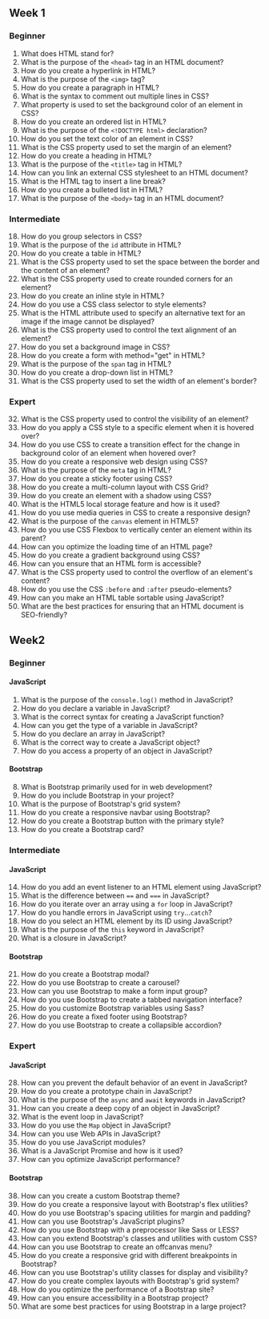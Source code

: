 ## Week 1

### Beginner

1. What does HTML stand for?
2. What is the purpose of the `<head>` tag in an HTML document?
3. How do you create a hyperlink in HTML?
4. What is the purpose of the `<img>` tag?
5. How do you create a paragraph in HTML?
6. What is the syntax to comment out multiple lines in CSS?
7. What property is used to set the background color of an element in CSS?
8. How do you create an ordered list in HTML?
9. What is the purpose of the `<!DOCTYPE html>` declaration?
10. How do you set the text color of an element in CSS?
11. What is the CSS property used to set the margin of an element?
12. How do you create a heading in HTML?
13. What is the purpose of the `<title>` tag in HTML?
14. How can you link an external CSS stylesheet to an HTML document?
15. What is the HTML tag to insert a line break?
16. How do you create a bulleted list in HTML?
17. What is the purpose of the `<body>` tag in an HTML document?

### Intermediate

18. How do you group selectors in CSS?
19. What is the purpose of the `id` attribute in HTML?
20. How do you create a table in HTML?
21. What is the CSS property used to set the space between the border and the content of an element?
22. What is the CSS property used to create rounded corners for an element?
23. How do you create an inline style in HTML?
24. How do you use a CSS class selector to style elements?
25. What is the HTML attribute used to specify an alternative text for an image if the image cannot be displayed?
26. What is the CSS property used to control the text alignment of an element?
27. How do you set a background image in CSS?
28. How do you create a form with method="get" in HTML?
29. What is the purpose of the `span` tag in HTML?
30. How do you create a drop-down list in HTML?
31. What is the CSS property used to set the width of an element's border?

### Expert

32. What is the CSS property used to control the visibility of an element?
33. How do you apply a CSS style to a specific element when it is hovered over?
34. How do you use CSS to create a transition effect for the change in background color of an element when hovered over?
35. How do you create a responsive web design using CSS?
36. What is the purpose of the `meta` tag in HTML?
37. How do you create a sticky footer using CSS?
38. How do you create a multi-column layout with CSS Grid?
39. How do you create an element with a shadow using CSS?
40. What is the HTML5 local storage feature and how is it used?
41. How do you use media queries in CSS to create a responsive design?
42. What is the purpose of the `canvas` element in HTML5?
43. How do you use CSS Flexbox to vertically center an element within its parent?
44. How can you optimize the loading time of an HTML page?
45. How do you create a gradient background using CSS?
46. How can you ensure that an HTML form is accessible?
47. What is the CSS property used to control the overflow of an element's content?
48. How do you use the CSS `:before` and `:after` pseudo-elements?
49. How can you make an HTML table sortable using JavaScript?
50. What are the best practices for ensuring that an HTML document is SEO-friendly?

## Week2

### Beginner

#### JavaScript

1. What is the purpose of the `console.log()` method in JavaScript?
2. How do you declare a variable in JavaScript?
3. What is the correct syntax for creating a JavaScript function?
4. How can you get the type of a variable in JavaScript?
5. How do you declare an array in JavaScript?
6. What is the correct way to create a JavaScript object?
7. How do you access a property of an object in JavaScript?

#### Bootstrap

8. What is Bootstrap primarily used for in web development?
9. How do you include Bootstrap in your project?
10. What is the purpose of Bootstrap's grid system?
11. How do you create a responsive navbar using Bootstrap?
12. How do you create a Bootstrap button with the primary style?
13. How do you create a Bootstrap card?

### Intermediate

#### JavaScript

14. How do you add an event listener to an HTML element using JavaScript?
15. What is the difference between `==` and `===` in JavaScript?
16. How do you iterate over an array using a `for` loop in JavaScript?
17. How do you handle errors in JavaScript using `try`...`catch`?
18. How do you select an HTML element by its ID using JavaScript?
19. What is the purpose of the `this` keyword in JavaScript?
20. What is a closure in JavaScript?

#### Bootstrap

21. How do you create a Bootstrap modal?
22. How do you use Bootstrap to create a carousel?
23. How can you use Bootstrap to make a form input group?
24. How do you use Bootstrap to create a tabbed navigation interface?
25. How do you customize Bootstrap variables using Sass?
26. How do you create a fixed footer using Bootstrap?
27. How do you use Bootstrap to create a collapsible accordion?

### Expert

#### JavaScript

28. How can you prevent the default behavior of an event in JavaScript?
29. How do you create a prototype chain in JavaScript?
30. What is the purpose of the `async` and `await` keywords in JavaScript?
31. How can you create a deep copy of an object in JavaScript?
32. What is the event loop in JavaScript?
33. How do you use the `Map` object in JavaScript?
34. How can you use Web APIs in JavaScript?
35. How do you use JavaScript modules?
36. What is a JavaScript Promise and how is it used?
37. How can you optimize JavaScript performance?

#### Bootstrap

38. How can you create a custom Bootstrap theme?
39. How do you create a responsive layout with Bootstrap's flex utilities?
40. How do you use Bootstrap's spacing utilities for margin and padding?
41. How can you use Bootstrap's JavaScript plugins?
42. How do you use Bootstrap with a preprocessor like Sass or LESS?
43. How can you extend Bootstrap's classes and utilities with custom CSS?
44. How can you use Bootstrap to create an offcanvas menu?
45. How do you create a responsive grid with different breakpoints in Bootstrap?
46. How can you use Bootstrap's utility classes for display and visibility?
47. How do you create complex layouts with Bootstrap's grid system?
48. How do you optimize the performance of a Bootstrap site?
49. How can you ensure accessibility in a Bootstrap project?
50. What are some best practices for using Bootstrap in a large project?